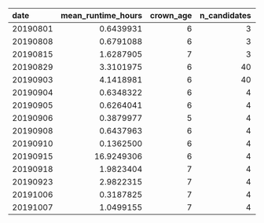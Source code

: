 |date     | mean_runtime_hours| crown_age| n_candidates| mutation_rate| mcmc_chain_length| n_particles| n_replicates| mean_n_taxa| mean_ess| perc_low_ess| dna_length|
|:--------|------------------:|---------:|------------:|-------------:|-----------------:|-----------:|------------:|-----------:|--------:|------------:|----------:|
|20190801 |          0.6439931|         6|            3|     0.0714286|           1111000|           1|            2|    26.81250| 552.0521|     27.08333|       1000|
|20190808 |          0.6791088|         6|            3|     0.0714286|           1111000|           1|            2|    26.81250| 541.2969|     31.25000|       1000|
|20190815 |          1.6287905|         7|            3|     0.0714286|           1111000|           1|            2|    56.75000| 463.0667|     36.66667|       1000|
|20190829 |          3.3101975|         6|           40|     0.0714286|           1000000|           1|            2|    26.81250| 421.7337|     39.13043|       1000|
|20190903 |          4.1418981|         6|           40|     0.0714286|           1000000|           1|            2|    26.81250| 429.4056|     37.77778|       1000|
|20190904 |          0.6348322|         6|            4|     0.0714286|           1000000|           1|            2|    26.81250| 478.9740|     31.25000|       1000|
|20190905 |          0.6264041|         6|            4|     0.0714286|           1000000|           1|           10|    28.33333| 502.4483|     28.90295|       1000|
|20190906 |          0.3879977|         5|            4|     0.0714286|           1000000|           1|            2|    17.66667| 610.8542|     19.27083|       1000|
|20190908 |          0.6437963|         6|            4|     0.0714286|           1000000|           1|            2|    26.81250| 478.9740|     31.25000|       1000|
|20190910 |          0.1362500|         6|            4|     0.0714286|           1000000|           1|            2|    26.81250| 583.5312|     16.66667|        100|
|20190915 |         16.9249306|         6|            4|     0.0714286|           1000000|          10|            2|    26.81250| 506.2708|     30.20833|       1000|
|20190918 |          1.9823404|         7|            4|     0.0714286|           1000000|           1|            2|    56.75000| 392.3895|     43.15789|       1000|
|20190923 |          2.9822315|         7|            4|     0.0714286|           1000000|          10|            2|    20.70000| 543.0250|     28.33333|       1000|
|20191006 |          0.3187825|         7|            4|     0.0714286|           1000000|           1|            2|    29.68750| 565.6211|     24.73684|        500|
|20191007 |          1.0499155|         7|            4|     0.0714286|           1000000|           1|            2|    29.68750| 509.5368|     33.15789|       1000|
